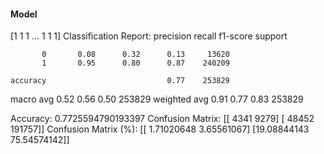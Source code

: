 #### Model
[1 1 1 ... 1 1 1]
Classification Report:
              precision    recall  f1-score   support

           0       0.08      0.32      0.13     13620
           1       0.95      0.80      0.87    240209

    accuracy                           0.77    253829
   macro avg       0.52      0.56      0.50    253829
weighted avg       0.91      0.77      0.83    253829

Accuracy: 0.7725594790193397
Confusion Matrix:
[[  4341   9279]
 [ 48452 191757]]
Confusion Matrix (%):
[[ 1.71020648  3.65561067]
 [19.08844143 75.54574142]]
